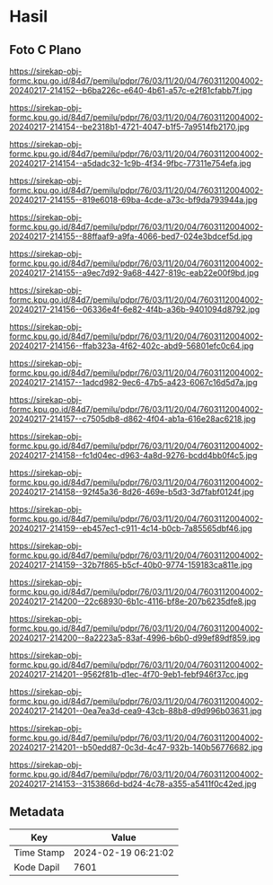 # Hasil

## Foto C Plano

https://sirekap-obj-formc.kpu.go.id/84d7/pemilu/pdpr/76/03/11/20/04/7603112004002-20240217-214152--b6ba226c-e640-4b61-a57c-e2f81cfabb7f.jpg

https://sirekap-obj-formc.kpu.go.id/84d7/pemilu/pdpr/76/03/11/20/04/7603112004002-20240217-214154--be2318b1-4721-4047-b1f5-7a9514fb2170.jpg

https://sirekap-obj-formc.kpu.go.id/84d7/pemilu/pdpr/76/03/11/20/04/7603112004002-20240217-214154--a5dadc32-1c9b-4f34-9fbc-77311e754efa.jpg

https://sirekap-obj-formc.kpu.go.id/84d7/pemilu/pdpr/76/03/11/20/04/7603112004002-20240217-214155--819e6018-69ba-4cde-a73c-bf9da793944a.jpg

https://sirekap-obj-formc.kpu.go.id/84d7/pemilu/pdpr/76/03/11/20/04/7603112004002-20240217-214155--88ffaaf9-a9fa-4066-bed7-024e3bdcef5d.jpg

https://sirekap-obj-formc.kpu.go.id/84d7/pemilu/pdpr/76/03/11/20/04/7603112004002-20240217-214155--a9ec7d92-9a68-4427-819c-eab22e00f9bd.jpg

https://sirekap-obj-formc.kpu.go.id/84d7/pemilu/pdpr/76/03/11/20/04/7603112004002-20240217-214156--06336e4f-6e82-4f4b-a36b-9401094d8792.jpg

https://sirekap-obj-formc.kpu.go.id/84d7/pemilu/pdpr/76/03/11/20/04/7603112004002-20240217-214156--ffab323a-4f62-402c-abd9-56801efc0c64.jpg

https://sirekap-obj-formc.kpu.go.id/84d7/pemilu/pdpr/76/03/11/20/04/7603112004002-20240217-214157--1adcd982-9ec6-47b5-a423-6067c16d5d7a.jpg

https://sirekap-obj-formc.kpu.go.id/84d7/pemilu/pdpr/76/03/11/20/04/7603112004002-20240217-214157--c7505db8-d862-4f04-ab1a-616e28ac6218.jpg

https://sirekap-obj-formc.kpu.go.id/84d7/pemilu/pdpr/76/03/11/20/04/7603112004002-20240217-214158--fc1d04ec-d963-4a8d-9276-bcdd4bb0f4c5.jpg

https://sirekap-obj-formc.kpu.go.id/84d7/pemilu/pdpr/76/03/11/20/04/7603112004002-20240217-214158--92f45a36-8d26-469e-b5d3-3d7fabf0124f.jpg

https://sirekap-obj-formc.kpu.go.id/84d7/pemilu/pdpr/76/03/11/20/04/7603112004002-20240217-214159--eb457ec1-c911-4c14-b0cb-7a85565dbf46.jpg

https://sirekap-obj-formc.kpu.go.id/84d7/pemilu/pdpr/76/03/11/20/04/7603112004002-20240217-214159--32b7f865-b5cf-40b0-9774-159183ca811e.jpg

https://sirekap-obj-formc.kpu.go.id/84d7/pemilu/pdpr/76/03/11/20/04/7603112004002-20240217-214200--22c68930-6b1c-4116-bf8e-207b6235dfe8.jpg

https://sirekap-obj-formc.kpu.go.id/84d7/pemilu/pdpr/76/03/11/20/04/7603112004002-20240217-214200--8a2223a5-83af-4996-b6b0-d99ef89df859.jpg

https://sirekap-obj-formc.kpu.go.id/84d7/pemilu/pdpr/76/03/11/20/04/7603112004002-20240217-214201--9562f81b-d1ec-4f70-9eb1-febf946f37cc.jpg

https://sirekap-obj-formc.kpu.go.id/84d7/pemilu/pdpr/76/03/11/20/04/7603112004002-20240217-214201--0ea7ea3d-cea9-43cb-88b8-d9d996b03631.jpg

https://sirekap-obj-formc.kpu.go.id/84d7/pemilu/pdpr/76/03/11/20/04/7603112004002-20240217-214201--b50edd87-0c3d-4c47-932b-140b56776682.jpg

https://sirekap-obj-formc.kpu.go.id/84d7/pemilu/pdpr/76/03/11/20/04/7603112004002-20240217-214153--3153866d-bd24-4c78-a355-a5411f0c42ed.jpg


## Metadata

| Key        | Value               |
| ---------- | ------------------- |
| Time Stamp | 2024-02-19 06:21:02 |
| Kode Dapil | 7601                |




